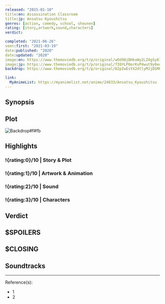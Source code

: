 ```yaml
---
released: "2015-01-10"
title:en: Assassination Classroom
title:jp: Ansatsu Kyoushitsu
genres: [action, comedy, school, shounen]
rating: [story,artwork,sound,characters]
verdict:

completed: "2021-06-26"
seen:first: "2021-03-19"
date:published: "2020"
date:updated: "2020"
image:en: https://www.themoviedb.org/t/p/original/wOd98jDHkoWy2LZ4gSy67X1ihv1.jpg
image:jp: https://www.themoviedb.org/t/p/original/fIOYLPOorKvP4wut9y0edpnWROz.jpg
backdrop: https://www.themoviedb.org/t/p/original/62pIwEsYX2dtlyMJjDSM6zpDTU2.jpg

link:
  MyAnimeList: https://myanimelist.net/anime/24833/Ansatsu_Kyoushitsu
---
```



## Synopsis

## Plot

![Backdrop#f#fb](https://www.themoviedb.org/t/p/original/zkc2FkVymJDNXisS1mgpr8Ip2J.jpg "Source: TMDB")

## Highlights

### !{rating:0}/10 | Story & Plot

### !{rating:1}/10 | Artwork & Animation

### !{rating:2}/10 | Sound

### !{rating:3}/10 | Characters

## Verdict

## $SPOILERS

## $CLOSING

## Soundtracks

***
Reference(s):

- 1
- 2
